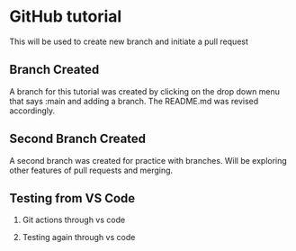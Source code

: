 # GitHub tutorial

This will be used to create new branch and initiate a pull request

## Branch Created

A branch for this tutorial was created by clicking on the drop down menu that says :main and adding a branch.
The README.md was revised accordingly.

## Second Branch Created

A second branch was created for practice with branches. Will be exploring other features of pull requests and merging.

## Testing from VS Code

1) Git actions through vs code

2) Testing again through vs code
